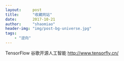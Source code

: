 ```yaml
---
layout:     post
title:      "收藏网站"
date:       2017-10-21
author:     "shaomiao"
header-img: "img/post-bg-universe.jpg"
tags:
    - "逆向"
---
```

TensorFlow 谷歌开源人工智能
http://www.tensorfly.cn/
